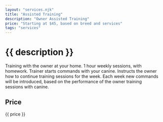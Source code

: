 ```yaml
---
layout: "services.njk"
title: "Assisted Training"
description: "Owner Assisted Training"
price: "Starting at $45, based on breed and services"
tags: "services"
---
```


# {{ description }}

Training with the owner at your home. 1 hour weekly sessions, with homework. Trainer starts commands with your canine. Instructs the owner how to continue training sessions for the week. Each week new commands will be introduced, based on the performance of the owner training sessions with canine.

## Price

{{ price }}
